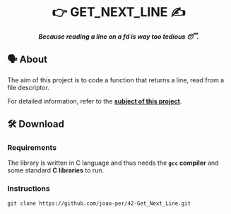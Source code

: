 <h1 align="center">
	👉 GET_NEXT_LINE ✍️
</h1>

<p align="center">
	<b><i>Because reading a line on a fd is way too tedious 😴.</i></b>
</p>



## 🗣️ About

The aim of this project is to code a function that returns a line, read from a file descriptor.

For detailed information, refer to the [**subject of this project**](https://github.com/joao-per/42-Get_Next_Line/blob/main/Subject.pdf).

## 🛠️ Download

### Requirements

The library is written in C language and thus needs the **`gcc` compiler** and some standard **C libraries** to run.

### Instructions

```shell
git clone https://github.com/joao-per/42-Get_Next_Line.git
```
